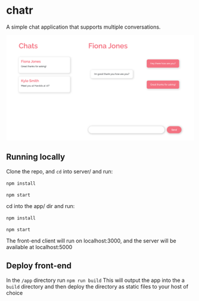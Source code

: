 # chatr
A simple chat application that supports multiple conversations.

![Alt text](/docs/app-screenshot.png?raw=true "Chatr")

## Running locally
Clone the repo, and `cd` into server/ and run:

`npm install`

`npm start`

cd into the app/ dir and run:

`npm install`

`npm start`

The front-end client will run on localhost:3000, and the server
will be available at localhost:5000

## Deploy front-end
In the `/app` directory run `npm run build`
This will output the app into the a `build` directory
and then deploy the directory as static files to your host of choice